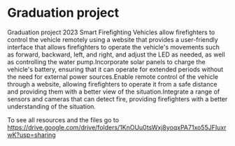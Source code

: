 # Graduation project
 Graduation project 2023
 Smart Firefighting Vehicles allow firefighters to control the vehicle remotely using a website that provides a user-friendly interface that allows firefighters to operate the vehicle's movements such as forward, backward, left, and right, and adjust the LED as needed, as well as controlling the water pump.Incorporate solar panels to charge the vehicle's battery, ensuring that it can operate for extended periods without the need for external power sources.Enable remote control of the vehicle through a website, allowing firefighters to operate it from a safe distance and providing them with a better view of the situation.Integrate a range of sensors and cameras that can detect fire, providing firefighters with a better understanding of the situation.


 To see all resources and the files go to 
https://drive.google.com/drive/folders/1KnOUu0tsWxj8yoqxPA71xo55JFIuxrwK?usp=sharing



